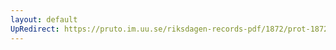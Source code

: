 ```yaml
---
layout: default
UpRedirect: https://pruto.im.uu.se/riksdagen-records-pdf/1872/prot-1872--ak--214/prot-1872--ak--214_020.pdf
---
```

